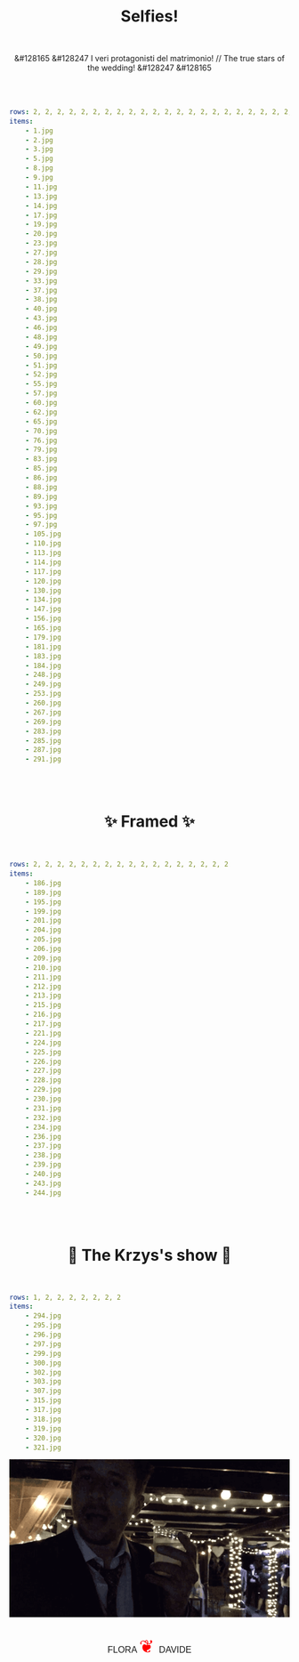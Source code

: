 <p> <center>

<h1> Selfies! </h1>
<br>

&#128165 &#128247 I veri protagonisti del matrimonio! // The true stars of the wedding! &#128247 &#128165

<br>
<br>

</center>
</p>


```yaml
rows: 2, 2, 2, 2, 2, 2, 2, 2, 2, 2, 2, 2, 2, 2, 2, 2, 2, 2, 2, 2, 2, 2, 2, 2, 2, 2, 2, 2, 2, 2, 2, 2, 2, 2
items:
    - 1.jpg
    - 2.jpg
    - 3.jpg
    - 5.jpg
    - 8.jpg
    - 9.jpg
    - 11.jpg
    - 13.jpg
    - 14.jpg
    - 17.jpg
    - 19.jpg
    - 20.jpg
    - 23.jpg
    - 27.jpg
    - 28.jpg
    - 29.jpg
    - 33.jpg
    - 37.jpg
    - 38.jpg
    - 40.jpg
    - 43.jpg
    - 46.jpg
    - 48.jpg
    - 49.jpg
    - 50.jpg
    - 51.jpg
    - 52.jpg
    - 55.jpg
    - 57.jpg
    - 60.jpg
    - 62.jpg
    - 65.jpg
    - 70.jpg
    - 76.jpg
    - 79.jpg
    - 83.jpg
    - 85.jpg
    - 86.jpg
    - 88.jpg
    - 89.jpg
    - 93.jpg
    - 95.jpg
    - 97.jpg
    - 105.jpg
    - 110.jpg
    - 113.jpg
    - 114.jpg
    - 117.jpg
    - 120.jpg
    - 130.jpg
    - 134.jpg
    - 147.jpg
    - 156.jpg
    - 165.jpg
    - 179.jpg
    - 181.jpg
    - 183.jpg
    - 184.jpg
    - 248.jpg
    - 249.jpg
    - 253.jpg
    - 260.jpg
    - 267.jpg
    - 269.jpg
    - 283.jpg
    - 285.jpg
    - 287.jpg
    - 291.jpg
```

<p> <center>
<br>
<br>
<h1> &#x2728 Framed &#x2728 </h1>
<br>
</center>
</p>


```yaml
rows: 2, 2, 2, 2, 2, 2, 2, 2, 2, 2, 2, 2, 2, 2, 2, 2, 2 
items:
    - 186.jpg
    - 189.jpg
    - 195.jpg
    - 199.jpg
    - 201.jpg
    - 204.jpg
    - 205.jpg
    - 206.jpg
    - 209.jpg
    - 210.jpg
    - 211.jpg
    - 212.jpg
    - 213.jpg
    - 215.jpg
    - 216.jpg
    - 217.jpg
    - 221.jpg
    - 224.jpg
    - 225.jpg
    - 226.jpg
    - 227.jpg
    - 228.jpg
    - 229.jpg
    - 230.jpg
    - 231.jpg
    - 232.jpg
    - 234.jpg
    - 236.jpg
    - 237.jpg
    - 238.jpg
    - 239.jpg
    - 240.jpg
    - 243.jpg
    - 244.jpg
```

<p> <center>
<br>
<br>
<h1> &#x1F483 The Krzys's show &#x1F483 </h1>
<br>
</center>
</p>

```yaml
rows: 1, 2, 2, 2, 2, 2, 2, 2
items:
    - 294.jpg
    - 295.jpg
    - 296.jpg
    - 297.jpg
    - 299.jpg
    - 300.jpg
    - 302.jpg
    - 303.jpg
    - 307.jpg
    - 315.jpg
    - 317.jpg
    - 318.jpg
    - 319.jpg
    - 320.jpg
    - 321.jpg
```
<p> <center>
<img src="photos/thegif.gif" 
</center>
<br>
<br>
</p>

<p> <center><font face="arial" size="3">
FLORA <font size="6" color="red">&#10086 </font> DAVIDE </font></center>
</p>


